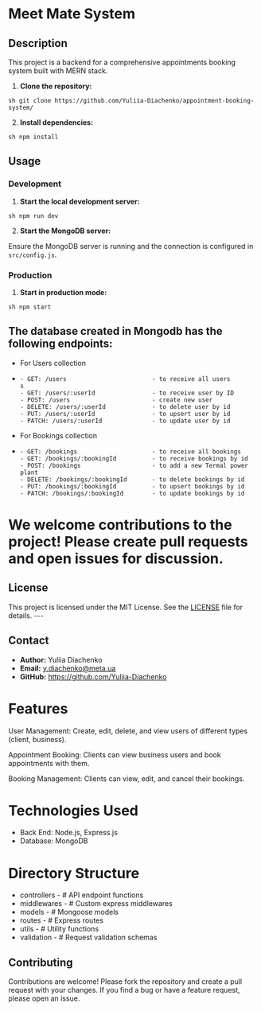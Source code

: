 # Meet Mate System

## Description

This project is a backend for a comprehensive appointments booking system built with MERN stack.


1. **Clone the repository:**

```sh git clone https://github.com/Yuliia-Diachenko/appointment-booking-system/ ```

2. **Install dependencies:**

```sh npm install ```

## Usage

### Development

 1. **Start the local development server:**

 ```sh npm run dev ```

 2. **Start the MongoDB server:**

 Ensure the MongoDB server is running and the connection is configured in `src/config.js`.

 
### Production

1. **Start in production mode:**

```sh npm start ```

## The database created in Mongodb has the following endpoints:

 - For Users collection
 - 
       - GET: /users                        - to receive all users                      s
       - GET: /users/:userId                - to receive user by ID
       - POST: /users                       - create new user
       - DELETE: /users/:userId             - to delete user by id
       - PUT: /users/:userId                - to upsert user by id
       - PATCH: /users/:userId              - to update user by id

 - For Bookings collection
 - 
       - GET: /bookings                     - to receive all bookings
       - GET: /bookings/:bookingId          - to receive bookings by id
       - POST: /bookings                    - to add a new Termal power plant
       - DELETE: /bookings/:bookingId       - to delete bookings by id
       - PUT: /bookings/:bookingId          - to upsert bookings by id
       - PATCH: /bookings/:bookingId        - to update bookings by id
  

# We welcome contributions to the project! Please create pull requests and open issues for discussion.

## License

This project is licensed under the MIT License. See the [LICENSE](./LICENSE) file for details. ---

## Contact
 - **Author:** Yuliia Diachenko
 - **Email:**  y.diachenko@meta.ua
 - **GitHub:** https://github.com/Yuliia-Diachenko

# Features
  User Management: Create, edit, delete, and view users of different types (client, business).

  Appointment Booking: Clients can view business users and book appointments with them.

  Booking Management: Clients can view, edit, and cancel their bookings.

# Technologies Used

  - Back End: Node.js, Express.js
  - Database: MongoDB

# Directory Structure

- controllers     - # API endpoint functions
- middlewares     - # Custom express middlewares
- models          - # Mongoose models
- routes          - # Express routes
- utils           - # Utility functions
- validation      - # Request validation schemas


## Contributing
  Contributions are welcome! Please fork the repository and create a pull request with your changes. If you   find a bug or have a feature request, please open an issue.


